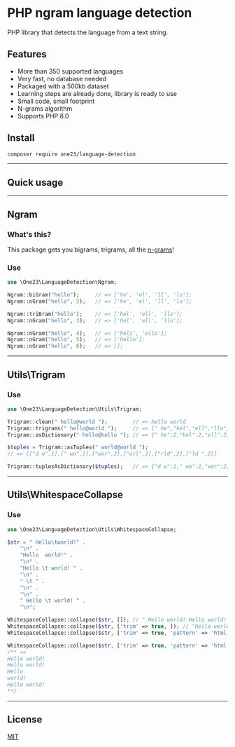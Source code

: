 # PHP ngram language detection

PHP library that detects the language from a text string.

## Features

- More than 350 supported languages
- Very fast, no database needed
- Packaged with a 500kb dataset
- Learning steps are already done, library is ready to use
- Small code, small footprint
- N-grams algorithm
- Supports PHP 8.0

## Install

```bash
composer require one23/language-detection
```

---

## Quick usage



---

## Ngram

### What's this?

This package gets you bigrams, trigrams, all the [n-grams](https://en.wikipedia.org/wiki/N-gram)!

### Use

```php
use \One23\LanguageDetection\Ngram;

Ngram::biGram("hello");     // => ['he', 'el', 'll', 'lo'];
Ngram::nGram("hello", 2);   // => ['he', 'el', 'll', 'lo'];

Ngram::triBram("hello");    // => ['hel', 'ell', 'llo'];
Ngram::nGram("hello", 3);   // => ['hel', 'ell', 'llo'];

Ngram::nGram("hello", 4);   // => ['hell', 'ello'];
Ngram::nGram("hello", 5);   // => ['hello'];
Ngram::nGram("hello", 6);   // => [];
```

---

## Utils\Trigram

### Use

```php
use \One23\LanguageDetection\Utils\Trigram;

Trigram::clean(" hello@world ");        // => hello world
Trigram::trigrams(" hello@world ");     // => [" he","hel","ell","llo","lo ","o w"," wo","wor","orl","rld","ld "]
Trigram::asDictionary(" hello@hello "); // => {" he":2,"hel":2,"ell":2,"llo":2,"lo ":2,"o h":1}

$tuples = Trigram::asTuples(" world@world "); 
// => [["d w",1],[" wo",2],["wor",2],["orl",2],["rld",2],["ld ",2]]

Trigram::tuplesAsDictionary($tuples);   // => {"d w":1," wo":2,"wor":2,"orl":2,"rld":2,"ld ":2}

```

---

## Utils\WhitespaceCollapse

### Use

```php
use \One23\LanguageDetection\Utils\WhitespaceCollapse;

$str = " Hello\tworld!" .
    "\n" .
    "Hello  world!" .
    "\n" .
    "Hello \t world! " .
    "\n" .
    " \t " .
    "\n" .
    "\n" .
    " Hello \t world! " .
    "\n";

WhitespaceCollapse::collapse($str, []); // " Hello world! Hello world! Hello world! Hello world! "
WhitespaceCollapse::collapse($str, ['trim' => true, ]); // "Hello world! Hello world! Hello world! Hello world!"
WhitespaceCollapse::collapse($str, ['trim' => true, 'pattern' => 'html', ]); // "Hello world! Hello world! Hello world! Hello world!"

WhitespaceCollapse::collapse($str, ['trim' => true, 'pattern' => 'html', 'lineEnd' => true, ]);
/** =>
Hello world!
Hello world!
Hello
world!
Hello world!
**/
```

---

## License

[MIT](https://github.com/FlexIDK/language-detection/LICENSE)
